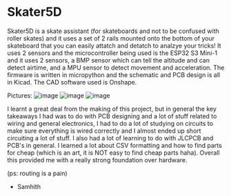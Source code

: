 # Skater5D
Skater5D is a skate assistant (for skateboards and not to be confused with roller skates) and it uses a set of 2 rails mounted onto the bottom of your skateboard that you can easily attatch and detatch to analzye your tricks! It uses 2 sensors and the microcontroller being used is the ESP32 S3 Mini-1 and it uses 2 sensors, a BMP sensor which can tell the altitude and can detect airtime, and a MPU sensor to detect movement and acceleration. The firmware is written in micropython and the schematic and PCB design is all in Kicad. The CAD software used is Onshape.

Pictures:
![image](https://github.com/user-attachments/assets/94f93067-b7e2-4621-94e4-e78f912e3421)
![image](https://github.com/user-attachments/assets/8871b61e-35f8-4433-9143-82b743c35775)
![image](https://github.com/user-attachments/assets/3abb6dc7-d423-4bf6-b411-c9d2e7cc6cee)

I learnt a great deal from the making of this project, but in general the key takeaways I had was to do with PCB designing and a lot of stuff related to wiring and general electronics, I had to do a lot of studying on circuits to make sure everything is wired correctly and I almost ended up short circuiting a lot of stuff. I also had a lot of learning to do with JLCPCB and PCB's in general. I learned a lot about CSV formatting and how to find parts for cheap (which is an art, it is NOT easy to find cheap parts haha). Overall this provided me with a really strong foundation over hardware.

(ps: routing is a pain)

- Samhith
